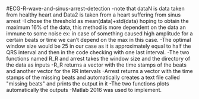 #ECG-R-wave-and-sinus-arrest-detection
-note that dataN is data taken from healthy heart and Data2 is taken from a heart suffering from sinus arrest 
-I chose the threshold as mean(data)+std(data) hoping to obtain the maximum 16% of the data, this method is more dependent on the data an immune to some noise ex: in case of something caused high amplitude for a certain beats or time we can’t depend on the max in this case.
-The optimal window size would be 25 in our case as it is approximately equal to half the QRS interval and then in the code checking with one last interval.
-The two functions named R_R and arrest takes the window size and the directory of the data as inputs
-R_R returns a vector with the time stamps of the beats and another vector for the RR intervals
-Arrest returns a vector with the time stamps of the missing beats and automatically creates a text file called "missing beats" and prints the output in it
-The two functions plots automatically the outputs
-Matlab 2016 was used to implement.
